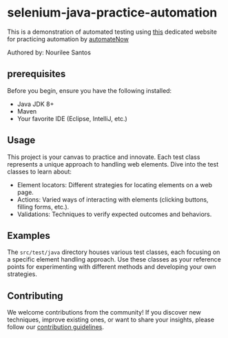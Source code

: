 # selenium-java-practice-automation
This is a demonstration of automated testing using [this](https://practice-automation.com/) dedicated website for practicing automation by [automateNow](https://practice-automation.com/about/)

Authored by: Nourilee Santos

## prerequisites
Before you begin, ensure you have the following installed:

- Java JDK 8+
- Maven
- Your favorite IDE (Eclipse, IntelliJ, etc.)

## Usage

This project is your canvas to practice and innovate. Each test class represents a unique approach to handling web elements. Dive into the test classes to learn about:

- Element locators: Different strategies for locating elements on a web page.
- Actions: Varied ways of interacting with elements (clicking buttons, filling forms, etc.).
- Validations: Techniques to verify expected outcomes and behaviors.

## Examples

The `src/test/java` directory houses various test classes, each focusing on a specific element handling approach. Use these classes as your reference points for experimenting with different methods and developing your own strategies.

## Contributing

We welcome contributions from the community! If you discover new techniques, improve existing ones, or want to share your insights, please follow our [contribution guidelines](CONTRIBUTING.md).
